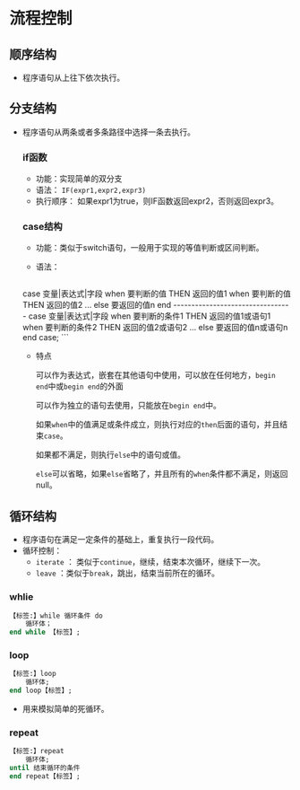 # 流程控制

## 顺序结构

* 程序语句从上往下依次执行。

## 分支结构

* 程序语句从两条或者多条路径中选择一条去执行。

  ### if函数

  * 功能：实现简单的双分支
  * 语法： `IF(expr1,expr2,expr3)`
  * 执行顺序： 如果expr1为true，则IF函数返回expr2，否则返回expr3。

  ### case结构

  * 功能：类似于switch语句，一般用于实现的等值判断或区间判断。
  
  * 语法：
    ```sql
  case 变量|表达式|字段
      when 要判断的值 THEN 返回的值1
      when 要判断的值 THEN 返回的值2
      ...
      else 要返回的值n
      end
      ---------------------------------
      case 变量|表达式|字段
      when 要判断的条件1 THEN 返回的值1或语句1
      when 要判断的条件2 THEN 返回的值2或语句2
      ...
      else 要返回的值n或语句n
      end case;
      ```
      
  * 特点
  
      可以作为表达式，嵌套在其他语句中使用，可以放在任何地方，`begin end`中或`begin end`的外面
  
      可以作为独立的语句去使用，只能放在`begin end`中。
  
      如果`when`中的值满足或条件成立，则执行对应的`then`后面的语句，并且结束`case`。
  
      如果都不满足，则执行`else`中的语句或值。
  
      `else`可以省略，如果`else`省略了，并且所有的`when`条件都不满足，则返回null。
  

## 循环结构

* 程序语句在满足一定条件的基础上，重复执行一段代码。
* 循环控制：
  * `iterate` ： 类似于`continue`，继续，结束本次循环，继续下一次。
  * `leave` ：类似于`break`，跳出，结束当前所在的循环。

### whlie

```sql
【标签:】while 循环条件 do
	循环体；
end while 【标签】;
```



### loop

```sql
【标签:】loop
	循环体;
end loop【标签】;
```

* 用来模拟简单的死循环。

### repeat

```sql
【标签:】repeat
	循环体;
until 结束循环的条件
end repeat【标签】;
```





